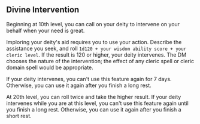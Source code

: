 ## Divine Intervention
Beginning at 10th level, you can call on your deity to intervene on your behalf when your need is great.

Imploring your deity's aid requires you to use your action.
Describe the assistance you seek, and roll `1d120 + your wisdom ability score + your cleric level`.
If the result is 120 or higher, your deity intervenes.
The DM chooses the nature of the intervention; the effect of any cleric spell or cleric domain spell would be appropriate.

If your deity intervenes, you can't use this feature again for 7 days.
Otherwise, you can use it again after you finish a long rest.

At 20th level, you can roll twice and take the higher result.
If your deity intervenes while you are at this level, you can't use this feature again until you finish a long rest.
Otherwise, you can use it again after you finish a short rest.

<!--

-<< CHANGES >>-
- changing percentile dice to 1d120
- changing equation to add some mods
- beefed up 20th level ability in some ways
- now requires a roll even at 20th level

-<< TODO >>-
- compare wording to PHB - get it close to verbatim
- check this list, and check it twice - last paragraph needs some clarity
- might switch up the bonus modifier to the d120

-<< COMMENTARY >>-
- as a fan of the giant 120-sided die, this is the perfect use case.
- 100 sided dice are unbalanced
-> ...unless they take a form of a symetrical 2n-sided geometry like a d10.
- The insta-success at 20th level is removed
- 7 day refresh rate is reduced to long rest by 20th level
- is a short rest ability by 20th level if it fails

-->
